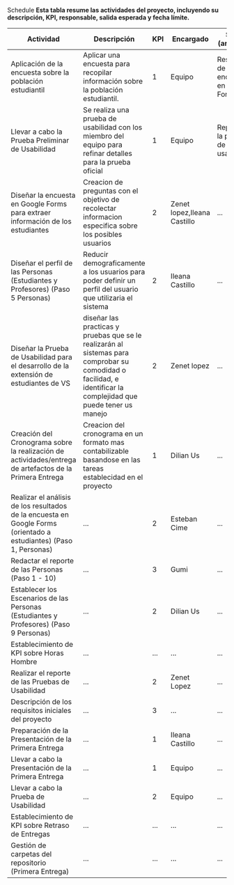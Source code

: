 Schedule
**Esta tabla resume las actividades del proyecto, incluyendo su descripción, KPI, responsable, salida esperada y fecha límite.**

| Actividad | Descripción | KPI | Encargado | Salida (artefacto) | Deadline |
|---|---|---|---|---|---|
| Aplicación de la encuesta sobre la población estudiantil | Aplicar una encuesta para recopilar información sobre la población estudiantil. | 1  | Equipo | Respuestas de encuesta en Google Forms |  |
| Llevar a cabo la Prueba Preliminar de Usabilidad | Se realiza una prueba de usabilidad con los miembro del equipo para refinar detalles para la prueba oficial | 1 | Equipo | Reporte de la prueba de usabilidad |  |
| Diseñar la encuesta en Google Forms para extraer información de los estudiantes | Creacion de preguntas con el objetivo de recolectar informacion especifica sobre los posibles usuarios  | 2 | Zenet lopez,Ileana Castillo | ... | ... |
| Diseñar el perfil de las Personas (Estudiantes y Profesores) (Paso 5 Personas) | Reducir demograficamente a los usuarios para poder definir un perfil del usuario que utilizaria el sistema | 2 | Ileana Castillo| ... | ... |
| Diseñar la Prueba de Usabilidad para el desarrollo de la extensión de estudiantes de VS | diseñar las practicas y pruebas que se le realizarán al sistemas para comprobar su comodidad o facilidad, e identificar la complejidad que puede tener us manejo | 2 | Zenet lopez | ... | ... |
| Creación del Cronograma sobre la realización de actividades/entrega de artefactos de la Primera Entrega | Creacion del cronograma en un formato mas contabilizable basandose en las tareas establecidad en el proyecto  | 1 | Dilian Us | ... | ... |
| Realizar el análisis de los resultados de la encuesta en Google Forms (orientado a estudiantes) (Paso 1, Personas) | ... | 2 | Esteban Cime | ... | ... |
| Redactar el reporte de las Personas (Paso 1 - 10) | ... | 3 | Gumi | ... | ... |
| Establecer los Escenarios de las Personas (Estudiantes y Profesores) (Paso 9 Personas) | ... | 2 | Dilian Us | ... | ... |
| Establecimiento de KPI sobre Horas Hombre | ... | ... | ... | ... | ... |
| Realizar el reporte de las Pruebas de Usabilidad | ... | 2 | Zenet Lopez | ... | ... |
| Descripción de los requisitos iniciales del proyecto | ... | 3 | ... | ... | ... |
| Preparación de la Presentación de la Primera Entrega | ... | 1 | Ileana Castillo | ... | ... |
| Llevar a cabo la Presentación de la Primera Entrega | ... | 1 | Equipo | ... | ... |
| Llevar a cabo la Prueba de Usabilidad | ... | 2 | Equipo | ... | ... |
| Establecimiento de KPI sobre Retraso de Entregas | ... | ... | ... | ... | ... |
| Gestión de carpetas del repositorio (Primera Entrega) | ... | ... | ... | ... | ... |
